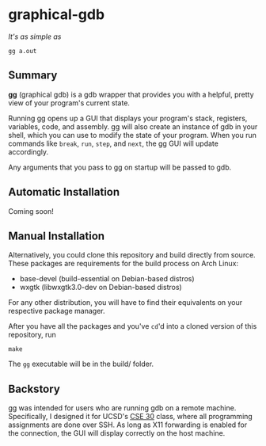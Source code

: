 # graphical-gdb

*It's as simple as*

```
gg a.out
```

## Summary

**gg** (graphical gdb) is a gdb wrapper that provides you with a helpful, pretty view of your program's current state. 

Running gg opens up a GUI that displays your program's stack, registers, variables, code, and assembly.  gg will also create an instance of gdb in your shell, which you can use to modify the state of your program. When you run commands like `break`, `run`, `step`, and `next`, the gg GUI will update accordingly.

Any arguments that you pass to gg on startup will be passed to gdb.

## Automatic Installation 

Coming soon!

## Manual Installation

Alternatively, you could clone this repository and build directly from source.<br>
These packages are requirements for the build process on Arch Linux:
  * base-devel (build-essential on Debian-based distros)
  * wxgtk (libwxgtk3.0-dev on Debian-based distros)

For any other distribution, you will have to find their equivalents on your respective package
manager.

After you have all the packages and you've `cd`'d into a cloned version of this repository, run
```
make
```
The `gg` executable will be in the build/ folder.

## Backstory

gg was intended for users who are running gdb on a remote machine. Specifically, I designed it for UCSD's [CSE 30](https://cse.ucsd.edu/undergraduate/courses/course-descriptions/cse-30-computer-organization-and-systems-programming) class, where all programming assignments are done over SSH. As long as X11 forwarding is enabled for the connection, the GUI will display correctly on the host machine.
